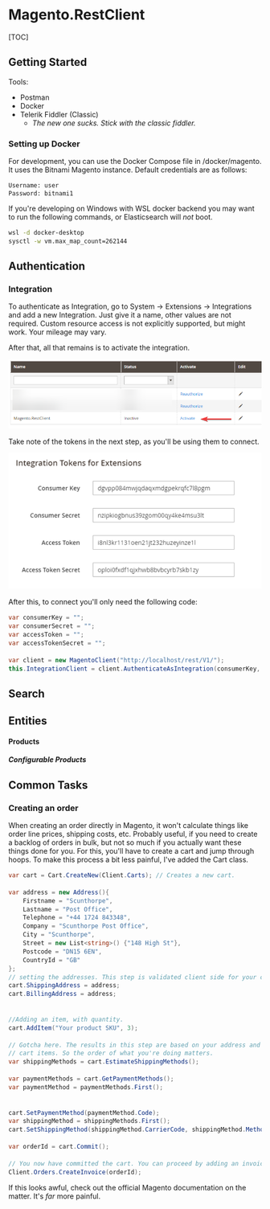 # Magento.RestClient

[TOC]

## Getting Started

Tools: 

* Postman
* Docker
* Telerik Fiddler (Classic)
  * *The new one sucks. Stick with the classic fiddler.* 

### Setting up Docker

For development, you can use the Docker Compose file in /docker/magento. It uses the Bitnami Magento instance. Default credentials are as follows:

```
Username: user
Password: bitnami1
```

If you're developing on Windows with WSL docker backend you may want to run the following commands, or Elasticsearch will *not* boot.

```sh
wsl -d docker-desktop
sysctl -w vm.max_map_count=262144
```







## Authentication

### Integration

To authenticate as Integration, go to System -> Extensions -> Integrations and add a new Integration. Just give it a name, other values are not required. Custom resource access is not explicitly supported, but might work. Your mileage may vary.

After that, all that remains is to activate the integration.

![magento_integration_activate](img/magento/integration_activate.png)

Take note of the tokens in the next step, as you'll be using them to connect.

![magento_integration_activate](img/magento/integration_tokens.png)

After this, to connect you'll only need the following code:
```csharp
var consumerKey = "";
var consumerSecret = "";
var accessToken = "";
var accessTokenSecret = "";

var client = new MagentoClient("http://localhost/rest/V1/");
this.IntegrationClient = client.AuthenticateAsIntegration(consumerKey, consumerSecret, accessToken, accessTokenSecret);
```

## Search





## Entities

#### Products

##### Configurable Products





## Common Tasks

### Creating an order

When creating an order directly in Magento, it won't calculate things like order line prices, shipping costs, etc. Probably useful, if you need to create a backlog of orders in bulk, but not so much if you actually want these things done for you. For this, you'll have to create a cart and jump through hoops. To make this process a bit less painful, I've added the Cart class.

```csharp
var cart = Cart.CreateNew(Client.Carts); // Creates a new cart.

var address = new Address(){
	Firstname = "Scunthorpe",
    Lastname = "Post Office",
    Telephone = "+44 1724 843348",
    Company = "Scunthorpe Post Office",
    City = "Scunthorpe",
    Street = new List<string>() {"148 High St"},
    Postcode = "DN15 6EN",
    CountryId = "GB"
};
// setting the addresses. This step is validated client side for your convenience. 
cart.ShippingAddress = address;
cart.BillingAddress = address;


//Adding an item, with quantity.
cart.AddItem("Your product SKU", 3);

// Gotcha here. The results in this step are based on your address and
// cart items. So the order of what you're doing matters.
var shippingMethods = cart.EstimateShippingMethods();

var paymentMethods = cart.GetPaymentMethods();
var paymentMethod = paymentMethods.First();

    
cart.SetPaymentMethod(paymentMethod.Code);
var shippingMethod = shippingMethods.First();
cart.SetShippingMethod(shippingMethod.CarrierCode, shippingMethod.MethodCode);

var orderId = cart.Commit();

// You now have committed the cart. You can proceed by adding an invoice to the order. 
Client.Orders.CreateInvoice(orderId);


```

If this looks awful, check out the official Magento documentation on the matter. It's *far* more painful.
